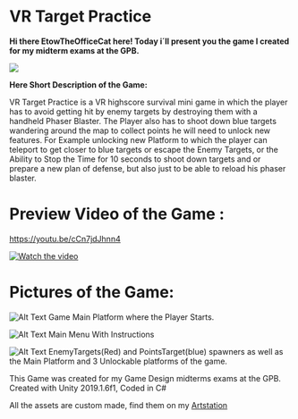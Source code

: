 # VR Target Practice 
**Hi there EtowTheOfficeCat here! Today i´ll present you the game I created for my midterm exams at the GPB.**

![](https://media.giphy.com/media/pOKrXLf9N5g76/giphy.gif)

**Here Short Description of the Game:** 

VR Target Practice is a VR highscore survival mini game in which the player has to avoid getting hit by enemy targets by destroying them 
with a handheld Phaser Blaster. The Player also has to shoot down blue targets wandering around the map to collect points he will need to 
unlock new features. For Example unlocking new Platform to which the player can teleport to get closer to blue targets or escape the Enemy Targets,
or the Ability to Stop the Time for 10 seconds to shoot down targets and or prepare a new plan of defense, but also just to be able to reload his
phaser blaster. 

# Preview Video of the Game : 
https://youtu.be/cCn7jdJhnn4

[![Watch the video](https://i.imgur.com/315Tl55.png)](https://youtu.be/cCn7jdJhnn4)
# Pictures of the Game: 

![Alt Text](https://i.imgur.com/mY6tV9d.png)
Game Main Platform where the Player Starts.

![Alt Text](https://i.imgur.com/bDkgFXj.png)
Main Menu With Instructions

![Alt Text](https://i.imgur.com/uhLhHQc.png)
EnemyTargets(Red) and PointsTarget(blue) spawners  as well as the Main Platform and 3 Unlockable platforms of the game. 

This Game was created for my Game Design midterms exams at the GPB. Created with Unity 2019.1.6f1, Coded in C# 

All the assets are custom made, find them on my [Artstation](https://www.artstation.com/artwork/k4B4kl)
